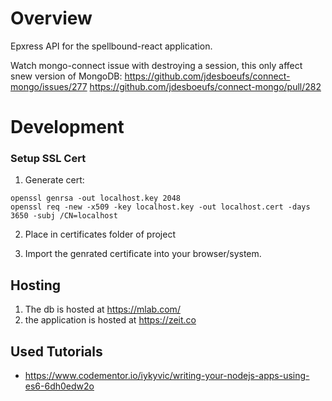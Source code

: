 # Overview
Epxress API for the spellbound-react application.

Watch mongo-connect issue with destroying a session, this only affect snew version of MongoDB:
https://github.com/jdesboeufs/connect-mongo/issues/277
https://github.com/jdesboeufs/connect-mongo/pull/282

# Development
### Setup SSL Cert
1. Generate cert:
```
openssl genrsa -out localhost.key 2048
openssl req -new -x509 -key localhost.key -out localhost.cert -days 3650 -subj /CN=localhost
```

2. Place in certificates folder of project

3. Import the genrated certificate into your browser/system.

## Hosting
1. The db is hosted at https://mlab.com/
2. the application is hosted at https://zeit.co

## Used Tutorials
- https://www.codementor.io/iykyvic/writing-your-nodejs-apps-using-es6-6dh0edw2o